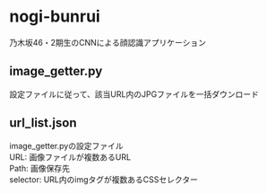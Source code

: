 # nogi-bunrui
乃木坂46・2期生のCNNによる顔認識アプリケーション

## image_getter.py
設定ファイルに従って、該当URL内のJPGファイルを一括ダウンロード

## url_list.json
image_getter.pyの設定ファイル  
URL: 画像ファイルが複数あるURL  
Path: 画像保存先  
selector: URL内のimgタグが複数あるCSSセレクター  